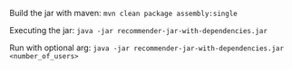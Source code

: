 Build the jar with maven: `mvn clean package assembly:single`

Executing the jar: `java -jar recommender-jar-with-dependencies.jar`

Run with optional arg: `java -jar recommender-jar-with-dependencies.jar <number_of_users>`
